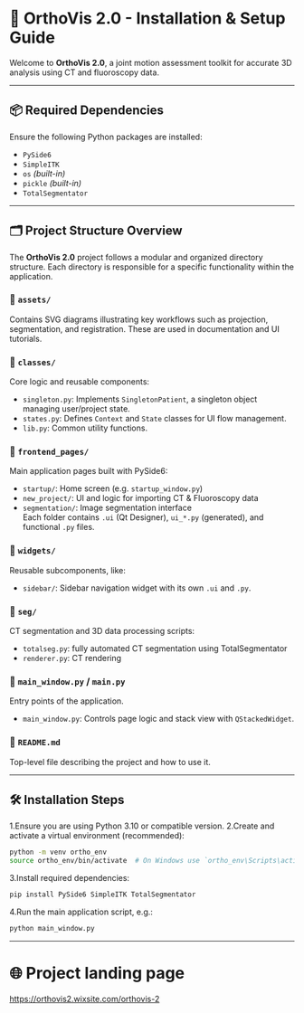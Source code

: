 # 🦴 OrthoVis 2.0 - Installation & Setup Guide

Welcome to **OrthoVis 2.0**, a joint motion assessment toolkit for accurate 3D analysis using CT and fluoroscopy data.

---

## 📦 Required Dependencies

Ensure the following Python packages are installed:

- `PySide6`
- `SimpleITK`
- `os` *(built-in)*
- `pickle` *(built-in)*
- `TotalSegmentator`

---

## 🗂 Project Structure Overview

The **OrthoVis 2.0** project follows a modular and organized directory structure. Each directory is responsible for a specific functionality within the application.

### 📁 `assets/`
Contains SVG diagrams illustrating key workflows such as projection, segmentation, and registration. These are used in documentation and UI tutorials.

### 📁 `classes/`
Core logic and reusable components:
- `singleton.py`: Implements `SingletonPatient`, a singleton object managing user/project state.
- `states.py`: Defines `Context` and `State` classes for UI flow management.
- `lib.py`: Common utility functions.

### 📁 `frontend_pages/`
Main application pages built with PySide6:
- `startup/`: Home screen (e.g. `startup_window.py`)
- `new_project/`: UI and logic for importing CT & Fluoroscopy data
- `segmentation/`: Image segmentation interface  
Each folder contains `.ui` (Qt Designer), `ui_*.py` (generated), and functional `.py` files.

### 📁 `widgets/`
Reusable subcomponents, like:
- `sidebar/`: Sidebar navigation widget with its own `.ui` and `.py`.

### 📁 `seg/`
CT segmentation and 3D data processing scripts:
- `totalseg.py`: fully automated CT segmentation using TotalSegmentator 
- `renderer.py`: CT rendering

### 📄 `main_window.py` / `main.py`
Entry points of the application.
- `main_window.py`: Controls page logic and stack view with `QStackedWidget`.

### 📄 `README.md`
Top-level file describing the project and how to use it.

---

## 🛠 Installation Steps

1.Ensure you are using Python 3.10 or compatible version.
2.Create and activate a virtual environment (recommended):
   ```bash
   python -m venv ortho_env
   source ortho_env/bin/activate  # On Windows use `ortho_env\Scripts\activate`
   ```
3.Install required dependencies:
   ```bash
   pip install PySide6 SimpleITK TotalSegmentator 
   ```
4.Run the main application script, e.g.:
   ```bash
   python main_window.py
   ```
---

# 🌐 Project landing page

https://orthovis2.wixsite.com/orthovis-2
